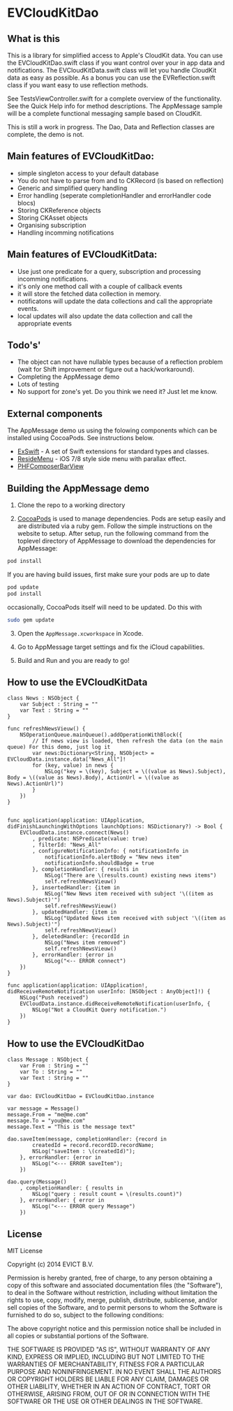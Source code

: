 EVCloudKitDao
=============

## What is this
This is a library for simplified access to  Apple's CloudKit data. You can use the EVCloudKitDao.swift class if you want control over your in app data and notifications. The EVCloudKitData.swift class will let you handle CloudKit data as easy as possible. As a bonus you can use the EVReflection.swift class if you want easy to use reflection methods.

See TestsViewController.swift for a complete overview of the functionality. See the Quick Help info for method descriptions. The AppMessage sample will be a complete functional messaging sample based on CloudKit.

This is still a work in progress. The Dao, Data and Reflection classes are complete, the demo is not.

## Main features of EVCloudKitDao:
- simple singleton access to your default database
- You do not have to parse from and to CKRecord (is based on reflection)
- Generic and simplified query handling
- Error handling (seperate completionHandler and errorHandler code blocs)
- Storing CKReference objects
- Storing CKAsset objects
- Organising subscription
- Handling incomming notifications

## Main features of EVCloudKitData:
- Use just one predicate for a query, subscription and processing incomming notifications.
- it's only one method call with a couple of callback events
- it will store the fetched data collection in memory.
- notificatons will update the data collections and call the appropriate events.
- local updates will also update the data collection and call the appropriate events

## Todo's'
- The object can not have nullable types because of a reflection problem (wait for Shift improvement or figure out a hack/workaround).
- Completing the AppMessage demo
- Lots of testing
- No support for zone's yet. Do you think we need it? Just let me know.

## External components
The AppMessage demo us using the folowing components which can be installed using CocoaPods. See instructions below.
- [ExSwift](https://github.com/pNre/ExSwift/tree/iOS) - A set of Swift extensions for standard types and classes.
- [ResideMenu](https://github.com/romaonthego/RESideMenu) - iOS 7/8 style side menu with parallax effect.
- [PHFComposerBarView](https://github.com/fphilipe/PHFComposeBarView)

## Building the AppMessage demo

1) Clone the repo to a working directory

2) [CocoaPods](http://cocoapods.org) is used to manage dependencies. Pods are setup easily and are distributed via a ruby gem. Follow the simple instructions on the website to setup. After setup, run the following command from the toplevel directory of AppMessage to download the dependencies for AppMessage:

```sh
pod install
```
If you are having build issues, first make sure your pods are up to date
```sh
pod update
pod install
```
occasionally, CocoaPods itself will need to be updated. Do this with
```sh
sudo gem update
```

3) Open the `AppMessage.xcworkspace` in Xcode.

4) Go to AppMessage target settings and fix the iCloud capabilities.

5) Build and Run and you are ready to go!

## How to use the EVCloudKitData
```
class News : NSObject {
    var Subject : String = ""
    var Text : String = ""
}

func refreshNewsVieuw() {
    NSOperationQueue.mainQueue().addOperationWithBlock({
        // If news view is loaded, then refresh the data (on the main queue) For this demo, just log it
        var news:Dictionary<String, NSObject> = EVCloudData.instance.data["News_All"]!
        for (key, value) in news {
            NSLog("key = \(key), Subject = \((value as News).Subject), Body = \((value as News).Body), ActionUrl = \((value as News).ActionUrl)")
        }
    })
}


func application(application: UIApplication, didFinishLaunchingWithOptions launchOptions: NSDictionary?) -> Bool {
    EVCloudData.instance.connect(News()
        , predicate: NSPredicate(value: true)
        , filterId: "News_All"
        , configureNotificationInfo: { notificationInfo in
            notificationInfo.alertBody = "New news item"
            notificationInfo.shouldBadge = true
        }, completionHandler: { results in
            NSLog("There are \(results.count) existing news items")
            self.refreshNewsVieuw()
        }, insertedHandler: {item in
            NSLog("New News item received with subject '\((item as News).Subject)'")
            self.refreshNewsVieuw()
        }, updatedHandler: {item in
            NSLog("Updated News item received with subject '\((item as News).Subject)'")
            self.refreshNewsVieuw()
        }, deletedHandler: {recordId in
            NSLog("News item removed")
            self.refreshNewsVieuw()
        }, errorHandler: {error in
            NSLog("<-- ERROR connect")
    })
}

func application(application: UIApplication!, didReceiveRemoteNotification userInfo: [NSObject : AnyObject]!) {
    NSLog("Push received")
    EVCloudData.instance.didReceiveRemoteNotification(userInfo, {
        NSLog("Not a CloudKit Query notification.")            
    })
}
```



## How to use the EVCloudKitDao
```
class Message : NSObject {
    var From : String = ""
    var To : String = ""
    var Text : String = ""
}

var dao: EVCloudKitDao = EVCloudKitDao.instance

var message = Message()
message.From = "me@me.com"
message.To = "you@me.com"
message.Text = "This is the message text"

dao.saveItem(message, completionHandler: {record in
        createdId = record.recordID.recordName;
        NSLog("saveItem : \(createdId)");
    }, errorHandler: {error in
        NSLog("<--- ERROR saveItem");
    })

dao.query(Message()
    , completionHandler: { results in
        NSLog("query : result count = \(results.count)")
    }, errorHandler: { error in
        NSLog("<--- ERROR query Message")
    })
```


## License

MIT License

Copyright (c) 2014 EVICT B.V.

Permission is hereby granted, free of charge, to any person obtaining a copy of
this software and associated documentation files (the "Software"), to deal in
the Software without restriction, including without limitation the rights to use,
copy, modify, merge, publish, distribute, sublicense, and/or sell copies of the
Software, and to permit persons to whom the Software is furnished to do so,
subject to the following conditions:

The above copyright notice and this permission notice shall be included in all
copies or substantial portions of the Software.

THE SOFTWARE IS PROVIDED "AS IS", WITHOUT WARRANTY OF ANY KIND, EXPRESS OR
IMPLIED, INCLUDING BUT NOT LIMITED TO THE WARRANTIES OF MERCHANTABILITY, FITNESS
FOR A PARTICULAR PURPOSE AND NONINFRINGEMENT. IN NO EVENT SHALL THE AUTHORS OR
COPYRIGHT HOLDERS BE LIABLE FOR ANY CLAIM, DAMAGES OR OTHER LIABILITY, WHETHER
IN AN ACTION OF CONTRACT, TORT OR OTHERWISE, ARISING FROM, OUT OF OR IN
CONNECTION WITH THE SOFTWARE OR THE USE OR OTHER DEALINGS IN THE SOFTWARE.